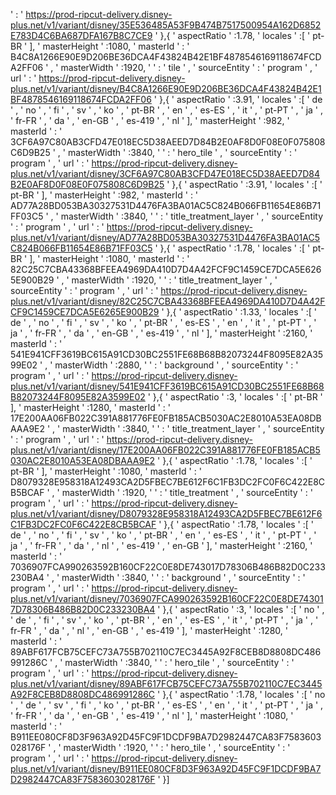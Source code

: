  ' : ' https://prod-ripcut-delivery.disney-plus.net/v1/variant/disney/35E536485A53F9B474B7517500954A162D6852E783D4C6BA687DFA167B8C7CE9 ' },{ ' aspectRatio ' :1.78, ' locales ' :[ ' pt-BR ' ], ' masterHeight ' :1080, ' masterId ' : ' B4C8A1266E90E9D206BE36DCA4F43824B42E1BF4878546169118674FCDA2FF06 ' , ' masterWidth ' :1920, '  ' : ' tile ' , ' sourceEntity ' : ' program ' , ' url ' : ' https://prod-ripcut-delivery.disney-plus.net/v1/variant/disney/B4C8A1266E90E9D206BE36DCA4F43824B42E1BF4878546169118674FCDA2FF06 ' },{ ' aspectRatio ' :3.91, ' locales ' :[ ' de ' , ' no ' , ' fi ' , ' sv ' , ' ko ' , ' pt-BR ' , ' en ' , ' es-ES ' , ' it ' , ' pt-PT ' , ' ja ' , ' fr-FR ' , ' da ' , ' en-GB ' , ' es-419 ' , ' nl ' ], ' masterHeight ' :982, ' masterId ' : ' 3CF6A97C80AB3CFD47E018EC5D38AEED7D84B2E0AF8D0F08E0F075808C6D9B25 ' , ' masterWidth ' :3840, '  ' : ' hero_tile ' , ' sourceEntity ' : ' program ' , ' url ' : ' https://prod-ripcut-delivery.disney-plus.net/v1/variant/disney/3CF6A97C80AB3CFD47E018EC5D38AEED7D84B2E0AF8D0F08E0F075808C6D9B25 ' },{ ' aspectRatio ' :3.91, ' locales ' :[ ' pt-BR ' ], ' masterHeight ' :982, ' masterId ' : ' AD77A28BD053BA30327531D4476FA3BA01AC5C824B066FB11654E86B71FF03C5 ' , ' masterWidth ' :3840, '  ' : ' title_treatment_layer ' , ' sourceEntity ' : ' program ' , ' url ' : ' https://prod-ripcut-delivery.disney-plus.net/v1/variant/disney/AD77A28BD053BA30327531D4476FA3BA01AC5C824B066FB11654E86B71FF03C5 ' },{ ' aspectRatio ' :1.78, ' locales ' :[ ' pt-BR ' ], ' masterHeight ' :1080, ' masterId ' : ' 82C25C7CBA43368BFEEA4969DA410D7D4A42FCF9C1459CE7DCA5E6265E900B29 ' , ' masterWidth ' :1920, '  ' : ' title_treatment_layer ' , ' sourceEntity ' : ' program ' , ' url ' : ' https://prod-ripcut-delivery.disney-plus.net/v1/variant/disney/82C25C7CBA43368BFEEA4969DA410D7D4A42FCF9C1459CE7DCA5E6265E900B29 ' },{ ' aspectRatio ' :1.33, ' locales ' :[ ' de ' , ' no ' , ' fi ' , ' sv ' , ' ko ' , ' pt-BR ' , ' es-ES ' , ' en ' , ' it ' , ' pt-PT ' , ' ja ' , ' fr-FR ' , ' da ' , ' en-GB ' , ' es-419 ' , ' nl ' ], ' masterHeight ' :2160, ' masterId ' : ' 541E941CFF3619BC615A91CD30BC2551FE68B68B82073244F8095E82A3599E02 ' , ' masterWidth ' :2880, '  ' : ' background ' , ' sourceEntity ' : ' program ' , ' url ' : ' https://prod-ripcut-delivery.disney-plus.net/v1/variant/disney/541E941CFF3619BC615A91CD30BC2551FE68B68B82073244F8095E82A3599E02 ' },{ ' aspectRatio ' :3, ' locales ' :[ ' pt-BR ' ], ' masterHeight ' :1280, ' masterId ' : ' 17E200AA06FB022C391A881776FE0FB185ACB5030AC2E8010A53EA08DBAAA9E2 ' , ' masterWidth ' :3840, '  ' : ' title_treatment_layer ' , ' sourceEntity ' : ' program ' , ' url ' : ' https://prod-ripcut-delivery.disney-plus.net/v1/variant/disney/17E200AA06FB022C391A881776FE0FB185ACB5030AC2E8010A53EA08DBAAA9E2 ' },{ ' aspectRatio ' :1.78, ' locales ' :[ ' pt-BR ' ], ' masterHeight ' :1080, ' masterId ' : ' D8079328E958318A12493CA2D5FBEC7BE612F6C1FB3DC2FC0F6C422E8CB5BCAF ' , ' masterWidth ' :1920, '  ' : ' title_treatment ' , ' sourceEntity ' : ' program ' , ' url ' : ' https://prod-ripcut-delivery.disney-plus.net/v1/variant/disney/D8079328E958318A12493CA2D5FBEC7BE612F6C1FB3DC2FC0F6C422E8CB5BCAF ' },{ ' aspectRatio ' :1.78, ' locales ' :[ ' de ' , ' no ' , ' fi ' , ' sv ' , ' ko ' , ' pt-BR ' , ' en ' , ' es-ES ' , ' it ' , ' pt-PT ' , ' ja ' , ' fr-FR ' , ' da ' , ' nl ' , ' es-419 ' , ' en-GB ' ], ' masterHeight ' :2160, ' masterId ' : ' 7036907FCA990263592B160CF22C0E8DE743017D78306B486B82D0C233230BA4 ' , ' masterWidth ' :3840, '  ' : ' background ' , ' sourceEntity ' : ' program ' , ' url ' : ' https://prod-ripcut-delivery.disney-plus.net/v1/variant/disney/7036907FCA990263592B160CF22C0E8DE743017D78306B486B82D0C233230BA4 ' },{ ' aspectRatio ' :3, ' locales ' :[ ' no ' , ' de ' , ' fi ' , ' sv ' , ' ko ' , ' pt-BR ' , ' en ' , ' es-ES ' , ' it ' , ' pt-PT ' , ' ja ' , ' fr-FR ' , ' da ' , ' nl ' , ' en-GB ' , ' es-419 ' ], ' masterHeight ' :1280, ' masterId ' : ' 89ABF617FCB75CEFC73A755B702110C7EC3445A92F8CEB8D8808DC486991286C ' , ' masterWidth ' :3840, '  ' : ' hero_tile ' , ' sourceEntity ' : ' program ' , ' url ' : ' https://prod-ripcut-delivery.disney-plus.net/v1/variant/disney/89ABF617FCB75CEFC73A755B702110C7EC3445A92F8CEB8D8808DC486991286C ' },{ ' aspectRatio ' :1.78, ' locales ' :[ ' no ' , ' de ' , ' sv ' , ' fi ' , ' ko ' , ' pt-BR ' , ' es-ES ' , ' en ' , ' it ' , ' pt-PT ' , ' ja ' , ' fr-FR ' , ' da ' , ' en-GB ' , ' es-419 ' , ' nl ' ], ' masterHeight ' :1080, ' masterId ' : ' B911EE080CF8D3F963A92D45FC9F1DCDF9BA7D2982447CA83F7583603028176F ' , ' masterWidth ' :1920, '  ' : ' hero_tile ' , ' sourceEntity ' : ' program ' , ' url ' : ' https://prod-ripcut-delivery.disney-plus.net/v1/variant/disney/B911EE080CF8D3F963A92D45FC9F1DCDF9BA7D2982447CA83F7583603028176F ' }]
